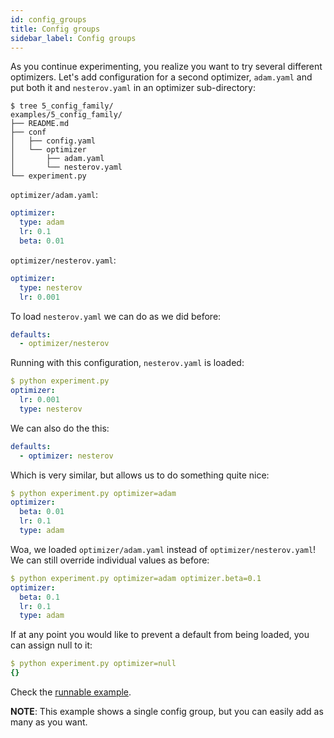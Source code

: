 ```yaml
---
id: config_groups
title: Config groups
sidebar_label: Config groups
---
```

As you continue experimenting, you realize you want to try several different optimizers.
Let's add configuration for a second optimizer, `adam.yaml` and put both it and `nesterov.yaml` in an optimizer sub-directory:
```text
$ tree 5_config_family/
examples/5_config_family/
├── README.md
├── conf
│   ├── config.yaml
│   └── optimizer
│       ├── adam.yaml
│       └── nesterov.yaml
└── experiment.py
```

`optimizer/adam.yaml`:
```yaml
optimizer:
  type: adam
  lr: 0.1
  beta: 0.01
```
`optimizer/nesterov.yaml`:
```yaml
optimizer:
  type: nesterov
  lr: 0.001
```

To load `nesterov.yaml` we can do as we did before:
```yaml
defaults:
  - optimizer/nesterov
```
Running with this configuration, `nesterov.yaml` is loaded:
```yaml
$ python experiment.py
optimizer:
  lr: 0.001
  type: nesterov
```

We can also do the this:
```yaml
defaults:
  - optimizer: nesterov
```

Which is very similar, but allows us to do something quite nice:
```yaml
$ python experiment.py optimizer=adam
optimizer:
  beta: 0.01
  lr: 0.1
  type: adam
```

Woa, we loaded `optimizer/adam.yaml` instead of `optimizer/nesterov.yaml`!
We can still override individual values as before:
```yaml
$ python experiment.py optimizer=adam optimizer.beta=0.1
optimizer:
  beta: 0.1
  lr: 0.1
  type: adam
```

If at any point you would like to prevent a default from being loaded, you can assign null to it:
```yaml
$ python experiment.py optimizer=null
{}
```

Check the [runnable example](https://github.com/facebookresearch/hydra/tree/master/demos/5_config_groups).

<div class="alert alert--info" role="alert">
<strong>NOTE</strong>: This example shows a single config group, but you can easily add as many as you want.
</div>

